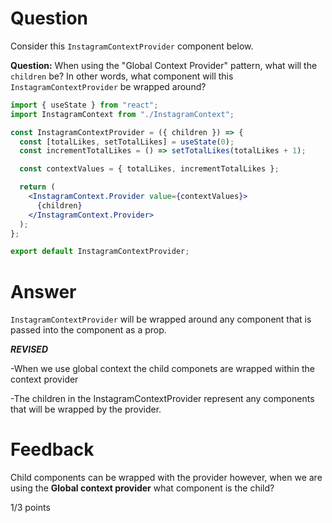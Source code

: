 # Question

Consider this `InstagramContextProvider` component below.

**Question:** When using the "Global Context Provider" pattern, what will the `children` be? In other words, what component will this `InstagramContextProvider` be wrapped around?

```jsx
import { useState } from "react";
import InstagramContext from "./InstagramContext";

const InstagramContextProvider = ({ children }) => {
  const [totalLikes, setTotalLikes] = useState(0);
  const incrementTotalLikes = () => setTotalLikes(totalLikes + 1);

  const contextValues = { totalLikes, incrementTotalLikes };

  return (
    <InstagramContext.Provider value={contextValues}>
      {children}
    </InstagramContext.Provider>
  );
};

export default InstagramContextProvider;
```


# Answer

 `InstagramContextProvider` will be wrapped around any component that is passed into the component as a prop.

 ***********REVISED***********

-When we use global context the child componets are wrapped within the context provider

-The children in the InstagramContextProvider represent any components that will be wrapped by the provider. 


# Feedback

Child components can be wrapped with the provider however, when we are using the **Global context provider** what component is the child? 

1/3 points